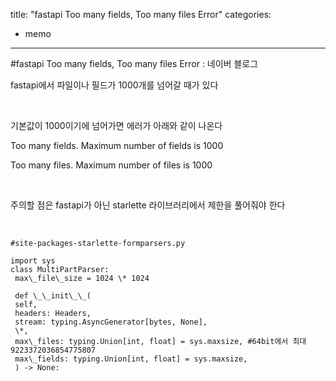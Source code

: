 title: "fastapi Too many fields, Too many files Error"
categories:
 - memo
---
#fastapi Too many fields, Too many files Error : 네이버 블로그








fastapi에서 파일이나 필드가 1000개를 넘어갈 때가 있다

​

기본값이 1000이기에 넘어가면 에러가 아래와 같이 나온다

Too many fields. Maximum number of fields is 1000

Too many files. Maximum number of files is 1000

​

주의할 점은 fastapi가 아닌 starlette 라이브러리에서 제한을 풀어줘야 한다

​





 




```
#site-packages-starlette-formparsers.py

import sys
class MultiPartParser:
 max\_file\_size = 1024 \* 1024

 def \_\_init\_\_(
 self,
 headers: Headers,
 stream: typing.AsyncGenerator[bytes, None],
 \*,
 max\_files: typing.Union[int, float] = sys.maxsize, #64bit에서 최대 9223372036854775807
 max\_fields: typing.Union[int, float] = sys.maxsize,
 ) -> None:
```





 



​